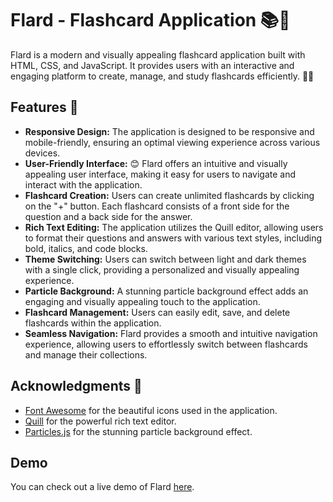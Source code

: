 # Flard - Flashcard Application 📚🎉

Flard is a modern and visually appealing flashcard application built with HTML, CSS, and JavaScript. It provides users with an interactive and engaging platform to create, manage, and study flashcards efficiently. 🌟📖

## Features 🚀

- **Responsive Design:** The application is designed to be responsive and mobile-friendly, ensuring an optimal viewing experience across various devices.
- **User-Friendly Interface:** 😊 Flard offers an intuitive and visually appealing user interface, making it easy for users to navigate and interact with the application.
- **Flashcard Creation:** Users can create unlimited flashcards by clicking on the "+" button. Each flashcard consists of a front side for the question and a back side for the answer.
- **Rich Text Editing:** The application utilizes the Quill editor, allowing users to format their questions and answers with various text styles, including bold, italics, and code blocks.
- **Theme Switching:** Users can switch between light and dark themes with a single click, providing a personalized and visually appealing experience.
- **Particle Background:** A stunning particle background effect adds an engaging and visually appealing touch to the application.
- **Flashcard Management:** Users can easily edit, save, and delete flashcards within the application.
- **Seamless Navigation:** Flard provides a smooth and intuitive navigation experience, allowing users to effortlessly switch between flashcards and manage their collections.

## Acknowledgments 🙏

- [Font Awesome](https://fontawesome.com/) for the beautiful icons used in the application.
- [Quill](https://quilljs.com/) for the powerful rich text editor.
- [Particles.js](https://vincentgarreau.com/particles.js/) for the stunning particle background effect.

## Demo
You can check out a live demo of Flard [here](https://youssuf.tech/Flard).